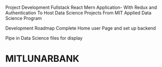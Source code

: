 Project Development
Fullstack React Mern Application- With Redux and Authentication
To Host Data Science Projects From MIT Applied Data Science Program 

Development Roadmap
Complete Home user Page and set up backend

Pipe in Data Science files for display
# MITLUNARBANK
